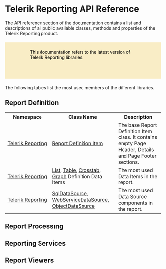<style>
article {
  background: transparent !important;
}

div.contribution-panel {
  display: none;
}

blockquote {
  border: 0;
  margin: 20px 0;
  min-height: 70px;
  padding: 24px 80px;
  background-color: #f9edc6;
  background-image: url("/reporting/assets/important-icon.svg");
  color: #fff;
  background-repeat: no-repeat;
  background-size: 48px;
  background-position: center;
  background-position-x: 16px;
  background-position-y: 50%;
  color: #000000; }
  blockquote:not(.alert-note) a, blockquote:not(.alert-note) a:link {
    color: #000000;
    text-decoration: underline; }
    blockquote:not(.alert-note) a:hover, blockquote:not(.alert-note) a:active, blockquote:not(.alert-note) a:focus, blockquote:not(.alert-note) a:link:hover, blockquote:not(.alert-note) a:link:active, blockquote:not(.alert-note) a:link:focus {
      color: #000000;
      text-decoration: none !important; }
  blockquote p:first-child,
  blockquote ul:first-child,
  blockquote ol:first-child {
    margin-top: 0; }
  blockquote p:last-child,
  blockquote ul:last-child,
  blockquote ol:last-child {
    margin-bottom: 0; }
  blockquote.disclaimer {
    background-color: #eaebec;
    color: #4f5d6c; }
    blockquote.disclaimer p:first-child {
      color: #36393f; }
  blockquote.alert-note {
    margin-top: 2em;
    margin-bottom: 2em;
    background-color: #eaebec;
    color: #4f5d6c; }
  blockquote.important {
    background-color: #f9edc6;
    background-image: url("/reporting/assets/important-icon.svg"); }
  blockquote.caution {
    background-color: #f7e1df;
    background-image: url("/reporting/assets/caution-icon.svg"); }
  blockquote.tip {
    background-color: #e4f1df;
    background-image: url("/reporting/assets/tip-icon.svg"); }


article:not(.api-reference)>p:first-child, article:not(.api-reference) h1+p {
  font-size: 18px;
  font-weight: 300;
  line-height: 24px;
  margin-top: 15px;
  margin-bottom: 20px;
  font-family: "Roboto", Helvetica, Arial, sans-serif;
  color: #8a959f;
}

@media (min-width: 768px) {
  article:not(.api-reference)>p:first-child, article:not(.api-reference) h1+p {
    font-size: 22px;
    line-height: 28px;
  }
}

@media (min-width: 1025px) {
  article:not(.api-reference)>p:first-child, article:not(.api-reference) h1+p {
    font-size: 26px;
    line-height: 32px;
  }
}

</style>

# Telerik Reporting API Reference
The API reference section of the documentation contains a list and descriptions of all public available classes, methods and properties of the Telerik Reporting product.

> This documentation refers to the latest version of Telerik Reporting libraries.


The following tables list the most used members of the different libraries.

## Report Definition

<table>
    <tbody>
        <tr>
            <th><span style="font-weight: bold;">Namespace</span></th>
            <th><span style="font-weight: bold;">Class Name</span></th>
            <th><span style="font-weight: bold;">Description</span></th>
        </tr>
        <tr>
            <td><a href="https://docs.telerik.com/reporting/api/Telerik.Reporting.html">Telerik.Reporting</a></td>
            <td><a href="https://docs.telerik.com/reporting/api/Telerik.Reporting.Report.html">Report Definition Item</a></td>
            <td>The base Report Definition Item class. It contains empty Page Header, Details and Page Footer sections.</td>
        </tr>
        <tr>
            <td><a href="https://docs.telerik.com/reporting/api/Telerik.Reporting.html">Telerik.Reporting</a></td>
            <td><a href="https://docs.telerik.com/reporting/api/Telerik.Reporting.List.html">List</a>, <a href="https://docs.telerik.com/reporting/api/Telerik.Reporting.Table.html">Table</a>, <a href="https://docs.telerik.com/reporting/api/Telerik.Reporting.Crosstab.html">Crosstab</a>, <a href="https://docs.telerik.com/reporting/api/Telerik.Reporting.Graph.html">Graph</a> Definition Data Items</td>
            <td>The most used Data Items in the report.</td>
        </tr>
       <tr>
            <td><a href="https://docs.telerik.com/reporting/api/Telerik.Reporting.html">Telerik.Reporting</a></td>
            <td><a href="https://docs.telerik.com/reporting/api/Telerik.Reporting.SqlDataSource.html">SqlDataSource</a>, <a href="https://docs.telerik.com/reporting/api/Telerik.Reporting.WebServiceDataSource.html">WebServiceDataSource</a>, <a href="https://docs.telerik.com/reporting/api/Telerik.Reporting.ObjectDataSource.html">ObjectDataSource</a></td>
            <td>The most used Data Source components in the report.</td>
        </tr>
    </tbody>
</table>

## Report Processing

## Reporting Services

## Report Viewers

